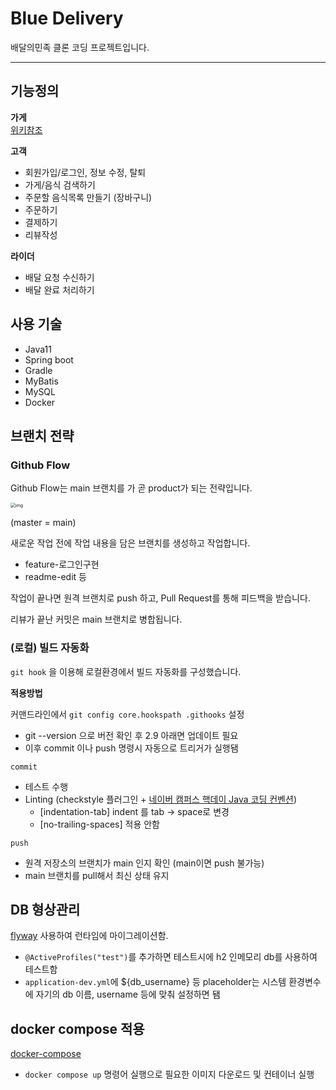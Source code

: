 # Blue Delivery

배달의민족 클론 코딩 프로젝트입니다. 

---

## 기능정의
**가게**  
[위키참조](https://github.com/f-lab-edu/blue-delivery/wiki/%EA%B8%B0%EB%8A%A5%EC%A0%95%EC%9D%98:-%EA%B0%80%EA%B2%8C")

**고객**

- 회원가입/로그인, 정보 수정, 탈퇴
- 가게/음식 검색하기
- 주문할 음식목록 만들기 (장바구니)
- 주문하기
- 결제하기
- 리뷰작성

**라이더**

- 배달 요청 수신하기
- 배달 완료 처리하기



## 사용 기술

- Java11
- Spring boot
- Gradle
- MyBatis
- MySQL
- Docker



## 브랜치 전략

### Github Flow

Github Flow는 main 브랜치를 가 곧 product가 되는 전략입니다.

<img src="https://hackernoon.com/hn-images/1*iHPPa72N11sBI_JSDEGxEA.png" alt="img" style="zoom:50%;" />

(master = main) 

새로운 작업 전에 작업 내용을 담은 브랜치를 생성하고 작업합니다.

- feature-로그인구현
- readme-edit 등

작업이 끝나면 원격 브랜치로 push 하고, Pull Request를 통해 피드백을 받습니다. 

리뷰가 끝난 커밋은 main 브랜치로 병합됩니다.



### (로컬) 빌드 자동화

`git hook` 을 이용해 로컬환경에서 빌드 자동화를 구성했습니다.

**적용방법** 

커맨드라인에서 `git config core.hookspath .githooks` 설정

- git --version 으로 버전 확인 후 2.9 아래면 업데이트 필요
- 이후 commit 이나 push 명령시 자동으로 트리거가 실행됌

`commit` 

- 테스트 수행 
- Linting (checkstyle 플러그인 + <a href="https://naver.github.io/hackday-conventions-java">네이버 캠퍼스 핵데이 Java 코딩 컨벤션</a>)
    - [indentation-tab] indent 를 tab -> space로 변경
    - [no-trailing-spaces] 적용 안함 

`push` 

- 원격 저장소의 브랜치가 main 인지 확인 (main이면 push 불가능)
- main 브랜치를 pull해서 최신 상태 유지

## DB 형상관리
[flyway](https://flywaydb.org/documentation/usage/gradle/) 사용하여 런타임에 마이그레이션함.

- `@ActiveProfiles("test")`를 추가하면 테스트시에 h2 인메모리 db를 사용하여 테스트함
- `application-dev.yml`에 ${db_username} 등 placeholder는 시스템 환경변수에 자기의 db 이름, username 등에 맞춰 설정하면 됌

## docker compose 적용
[docker-compose](https://docs.docker.com/compose/)

- `docker compose up` 명령어 실행으로 필요한 이미지 다운로드 및 컨테이너 실행